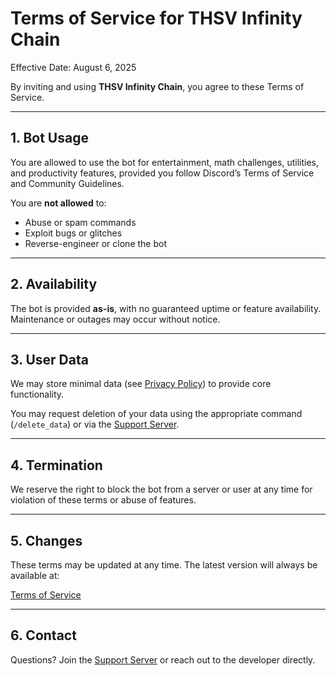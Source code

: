 # Terms of Service for THSV Infinity Chain

Effective Date: August 6, 2025

By inviting and using **THSV Infinity Chain**, you agree to these Terms of Service.

---

## 1. Bot Usage

You are allowed to use the bot for entertainment, math challenges, utilities, and productivity features, provided you follow Discord’s Terms of Service and Community Guidelines.

You are **not allowed** to:
- Abuse or spam commands
- Exploit bugs or glitches
- Reverse-engineer or clone the bot

---

## 2. Availability

The bot is provided **as-is**, with no guaranteed uptime or feature availability. Maintenance or outages may occur without notice.

---

## 3. User Data

We may store minimal data (see [Privacy Policy](https://github.com/suraruisuh/thsv-infinity-chain/edit/main/THSV_Terms_of_Service.md)) to provide core functionality.

You may request deletion of your data using the appropriate command (`/delete_data`) or via the [Support Server](https://discord.gg/6QPgp6dkux).

---

## 4. Termination

We reserve the right to block the bot from a server or user at any time for violation of these terms or abuse of features.

---

## 5. Changes

These terms may be updated at any time. The latest version will always be available at:

[Terms of Service](https://raw.githubusercontent.com/suraruisuh/thsv-infinity-chain/refs/heads/main/THSV_Terms_of_Service.md)

---

## 6. Contact

Questions? Join the [Support Server](https://discord.gg/6QPgp6dkux) or reach out to the developer directly.
